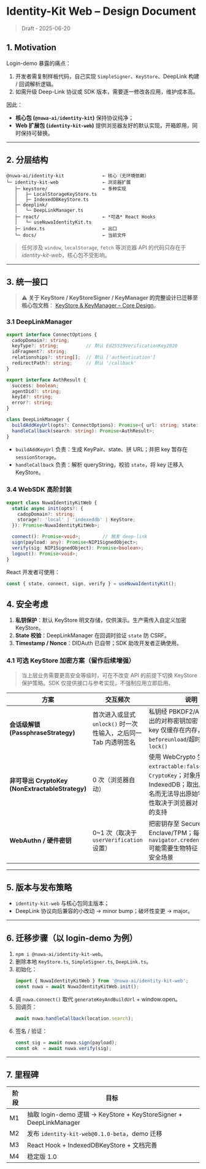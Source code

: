 # Identity-Kit Web – Design Document

> Draft ‑ 2025-06-20

## 1. Motivation

Login-demo 暴露的痛点：

1. 开发者需复制样板代码，自己实现 `SimpleSigner`、`KeyStore`、DeepLink 构建 / 回调解析逻辑。
2. 如需升级 Deep-Link 协议或 SDK 版本，需要逐一修改各应用，维护成本高。

因此：

* **核心包 (`@nuwa-ai/identity-kit`)** 保持协议纯净；
* **Web 扩展包 (`identity-kit-web`)** 提供浏览器友好的默认实现，开箱即用，同时保持可替换。

---

## 2. 分层结构

```
@nuwa-ai/identity-kit              ← 核心（无环境依赖）
└─ identity-kit-web                ← 浏览器扩展
   ├─ keystore/                    ← 多种实现
   │   ├─ LocalStorageKeyStore.ts
   │   ├─ IndexedDBKeyStore.ts
   ├─ deeplink/
   │   └─ DeepLinkManager.ts
   ├─ react/                       ← *可选* React Hooks
   │   └─ useNuwaIdentityKit.ts
   ├─ index.ts                     ← 出口
   └─ docs/                        ← 当前文件
```

> 任何涉及 `window`, `localStorage`, `fetch` 等浏览器 API 的代码只存在于 *identity-kit-web*，核心包不受影响。

---

## 3. 统一接口

> ⚠️ **关于 KeyStore / KeyStoreSigner / KeyManager 的完整设计已迁移至核心包文档**：
> [KeyStore & KeyManager – Core Design](../../nuwa-identity-kit/docs/key-store-and-manager.md)。

### 3.1 DeepLinkManager

```ts
export interface ConnectOptions {
  cadopDomain?: string;
  keyType?: string;          // 默认 Ed25519VerificationKey2020
  idFragment?: string;
  relationships?: string[];  // 默认 ['authentication']
  redirectPath?: string;     // 默认 '/callback'
}

export interface AuthResult {
  success: boolean;
  agentDid?: string;
  keyId?: string;
  error?: string;
}

class DeepLinkManager {
  buildAddKeyUrl(opts?: ConnectOptions): Promise<{ url: string; state: string; privateKey: Uint8Array; publicKey: Uint8Array; }>;
  handleCallback(search: string): Promise<AuthResult>;
}
```
* `buildAddKeyUrl` 负责：生成 KeyPair、state、拼 URL；并把 key 暂存在 `sessionStorage`。
* `handleCallback` 负责：解析 queryString，校验 `state`，将 key 迁移入 KeyStore。

### 3.4 WebSDK 高阶封装

```ts
export class NuwaIdentityKitWeb {
  static async init(opts?: {
    cadopDomain?: string;
    storage?: 'local' | 'indexeddb' | KeyStore;
  }): Promise<NuwaIdentityKitWeb>;

  connect(): Promise<void>;        // 触发 deep-link
  sign(payload: any): Promise<NIP1SignedObject>;
  verify(sig: NIP1SignedObject): Promise<boolean>;
  logout(): Promise<void>;
}
```

React 开发者可使用：
```ts
const { state, connect, sign, verify } = useNuwaIdentityKit();
```

## 4. 安全考虑

1. **私钥保护**：默认 KeyStore 明文存储，仅供演示。生产需传入自定义加密 KeyStore。
2. **State 校验**：DeepLinkManager 在回调时验证 `state` 防 CSRF。
3. **Timestamp / Nonce**：DIDAuth 已自带；SDK 助攻开发者正确使用。

### 4.1 可选 KeyStore 加密方案（留作后续增强）

> 当上层业务需要更高安全等级时，可在不改变 API 的前提下切换 KeyStore 保护策略。SDK 仅提供接口与参考实现，不强制应用立即启用。

| 方案 | 交互频次 | 说明 |
|------|---------|------|
| **会话级解锁 (PassphraseStrategy)** | 首次进入或显式 `unlock()` 时一次性输入，之后同一 Tab 内透明签名 | 私钥经 PBKDF2/Argon2 推导出的对称密钥加密；解密后的 key 仅缓存在内存，`beforeunload`/超时自动 `lock()` |
| **非可导出 CryptoKey (NonExtractableStrategy)** | 0 次（浏览器自动） | 使用 WebCrypto 生成 `extractable:false` 的 `CryptoKey`；对象序列化进 IndexedDB；取出后可直接签名而无法导出原始字节；兼容性取决于浏览器对 Ed25519 的支持 |
| **WebAuthn / 硬件密钥** | 0~1 次（取决于 `userVerification` 设置） | 把密钥存至 Secure Enclave/TPM；每次 `navigator.credentials.get()` 可能需要生物特征；适合极高安全场景 |

---

## 5. 版本与发布策略

* `identity-kit-web` 与核心包同主版本；
* DeepLink 协议向后兼容的小改动 → minor bump；破坏性变更 → major。

---

## 6. 迁移步骤（以 login-demo 为例）

1. `npm i @nuwa-ai/identity-kit-web`。
2. 删除本地 `KeyStore.ts`, `SimpleSigner.ts`, `DeepLink.ts`。
3. 初始化：
   ```ts
   import { NuwaIdentityKitWeb } from '@nuwa-ai/identity-kit-web';
   const nuwa = await NuwaIdentityKitWeb.init();
   ```
4. 调 `nuwa.connect()` 取代 `generateKeyAndBuildUrl` + window.open。
5. 回调页：
   ```ts
   await nuwa.handleCallback(location.search);
   ```
6. 签名 / 验证：
   ```ts
   const sig = await nuwa.sign(payload);
   const ok  = await nuwa.verify(sig);
   ```

---

## 7. 里程碑

| 阶段 | 目标 |
|------|------|
| M1   | 抽取 login-demo 逻辑 → KeyStore + KeyStoreSigner + DeepLinkManager |
| M2   | 发布 `identity-kit-web@0.1.0-beta`，demo 迁移 |
| M3   | React Hook + IndexedDBKeyStore + 文档完善 |
| M4   | 稳定版 1.0 | 